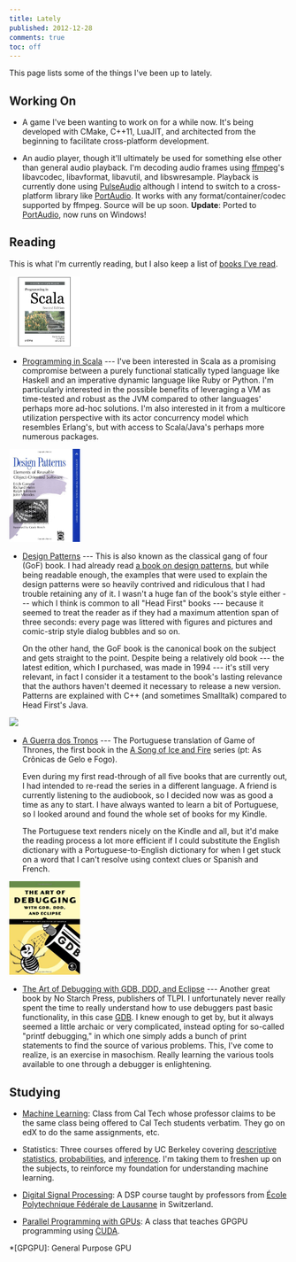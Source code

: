 ```yaml
---
title: Lately
published: 2012-12-28
comments: true
toc: off
---
```


This page lists some of the things I've been up to lately.

## Working On

* A game I've been wanting to work on for a while now. It's being developed with CMake, C++11, LuaJIT, and architected from the beginning to facilitate cross-platform development.

* An audio player, though it'll ultimately be used for something else other than general audio playback. I'm decoding audio frames using [ffmpeg](http://www.ffmpeg.org/)'s libavcodec, libavformat, libavutil, and libswresample. Playback is currently done using [PulseAudio](http://www.freedesktop.org/wiki/Software/PulseAudio) although I intend to switch to a cross-platform library like [PortAudio](http://www.portaudio.com/). It works with any format/container/codec supported by ffmpeg. Source will be up soon. **Update**: Ported to [PortAudio](http://www.portaudio.com/), now runs on Windows!

## Reading

This is what I'm currently reading, but I also keep a list of [books I've read](/reads).

<img src="/images/books/scala.jpg" class="right" width="128">

* [Programming in Scala](http://amzn.com/0981531644) --- I've been interested in Scala as a promising compromise between a purely functional statically typed language like Haskell and an imperative dynamic language like Ruby or Python. I'm particularly interested in the possible benefits of leveraging a VM as time-tested and robust as the JVM compared to other languages' perhaps more ad-hoc solutions. I'm also interested in it from a multicore utilization perspective with its actor concurrency model which resembles Erlang's, but with access to Scala/Java's perhaps more numerous packages.

<img src="/images/books/gof.jpg" class="right" width="128">

* [Design Patterns](http://amzn.com/0201633612) --- This is also known as the classical gang of four (GoF) book. I had already read [a book on design patterns](/reads/#headfirst-designpatterns), but while being readable enough, the examples that were used to explain the design patterns were so heavily contrived and ridiculous that I had trouble retaining any of it. I wasn't a huge fan of the book's style either --- which I think is common to all "Head First" books --- because it seemed to treat the reader as if they had a maximum attention span of three seconds: every page was littered with figures and pictures and comic-strip style dialog bubbles and so on.

    On the other hand, the GoF book is the canonical book on the subject and gets straight to the point. Despite being a relatively old book --- the latest edition, which I purchased, was made in 1994 --- it's still very relevant, in fact I consider it a testament to the book's lasting relevance that the authors haven't deemed it necessary to release a new version. Patterns are explained with C++ (and sometimes Smalltalk) compared to Head First's Java.

<img src="/images/books/got-pt.jpg" class="right" width="128">

* [A Guerra dos Tronos](http://pt.wikipedia.org/wiki/A_Game_of_Thrones) --- The Portuguese translation of Game of Thrones, the first book in the [A Song of Ice and Fire](http://en.wikipedia.org/wiki/A_Song_of_Ice_and_Fire) series (pt: As Crônicas de Gelo e Fogo).
	
	Even during my first read-through of all five books that are currently out, I had intended to re-read the series in a different language. A friend is currently listening to the audiobook, so I decided now was as good a time as any to start. I have always wanted to learn a bit of Portuguese, so I looked around and found the whole set of books for my Kindle.

	The Portuguese text renders nicely on the Kindle and all, but it'd make the reading process a lot more efficient if I could substitute the English dictionary with a Portuguese-to-English dictionary for when I get stuck on a word that I can't resolve using context clues or Spanish and French.

<img src="/images/books/debugging.jpg" class="right" width="128">

* [The Art of Debugging with GDB, DDD, and Eclipse](http://amzn.com/1593271743) --- Another great book by No Starch Press, publishers of TLPI. I unfortunately never really spent the time to really understand how to use debuggers past basic functionality, in this case [GDB](http://www.gnu.org/software/gdb/). I knew enough to get by, but it always seemed a little archaic or very complicated, instead opting for so-called "printf debugging," in which one simply adds a bunch of print statements to find the source of various problems. This, I've come to realize, is an exercise in masochism. Really learning the various tools available to one through a debugger is enlightening.

## Studying

* [Machine Learning](https://www.edx.org/course/caltechx/cs1156x/learning-data/1120): Class from Cal Tech whose professor claims to be the same class being offered to Cal Tech students verbatim. They go on edX to do the same assignments, etc.

* Statistics: Three courses offered by UC Berkeley covering [descriptive statistics](https://www.edx.org/course/uc-berkeley/stat2-1x/introduction-statistics/594), [probabilities](https://www.edx.org/course/uc-berkeley/stat2-2x/introduction-statistics/685), and [inference](https://www.edx.org/course/uc-berkeley/stat2-3x/introduction-statistics/825). I'm taking them to freshen up on the subjects, to reinforce my foundation for understanding machine learning.

* [Digital Signal Processing](https://www.coursera.org/course/dsp): A DSP course taught by professors from [École Polytechnique Fédérale de Lausanne](https://en.wikipedia.org/wiki/%C3%89cole_Polytechnique_F%C3%A9d%C3%A9rale_de_Lausanne) in Switzerland.

* [Parallel Programming with GPUs](https://www.udacity.com/course/cs344): A class that teaches GPGPU programming using [CUDA](http://en.wikipedia.org/wiki/CUDA).

*[GPGPU]: General Purpose GPU
